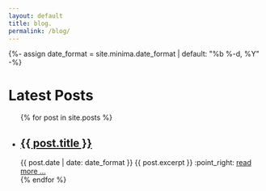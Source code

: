 ```yaml
---
layout: default
title: blog.
permalink: /blog/
---
```


{%- assign date_format = site.minima.date_format | default: "%b %-d, %Y" -%}

<h1>Latest Posts</h1>

<ul class="no-bullets">
	{% for post in site.posts %}
	  <li>
	  	<h2><a href="{{ post.url }}">{{ post.title }}</a></h2>
	  	<div class="post-excerpt">
	  		<div class="content">
	  			<span class="post-meta">{{ post.date | date: date_format }}</span>
	  			{{ post.excerpt }}
	  			:point_right: <a href="{{ post.url }}">read more ...</a>
	  		</div>
	  	</div>
	  </li>
	{% endfor %}
</ul>
